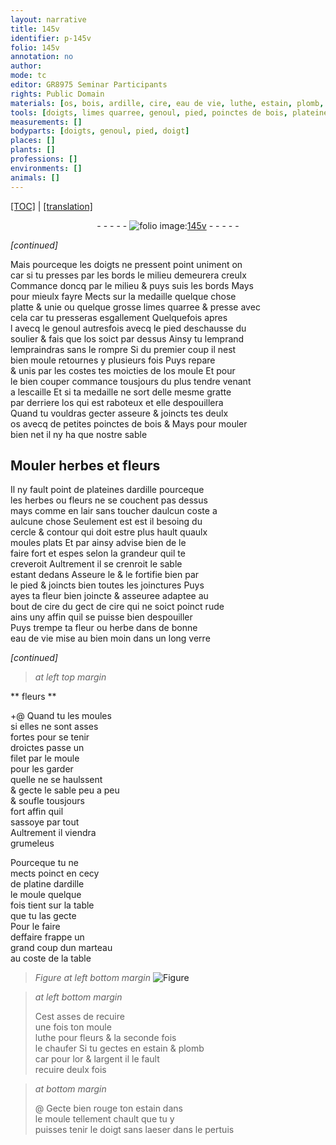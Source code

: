 ```yaml
---
layout: narrative
title: 145v
identifier: p-145v
folio: 145v
annotation: no
author:
mode: tc
editor: GR8975 Seminar Participants
rights: Public Domain
materials: [os, bois, ardille, cire, eau de vie, luthe, estain, plomb, or, argent]
tools: [doigts, limes quarree, genoul, pied, poinctes de bois, plateines dardille, cercle, contour, moules plats, long verre, filet, moule, platine dardille, table, marteau, doigt]
measurements: []
bodyparts: [doigts, genoul, pied, doigt]
places: []
plants: []
professions: []
environments: []
animals: []
---
```


<p><a href="{{ site.baseurl }}/diplomatic/">[TOC]</a> | <a href="{{ site.baseurl }}/texts/p-145v_tl/" target="_blank">[translation]</a></p><div class="folio" align="center">- - - - - <a href="http://gallica.bnf.fr/ark:/12148/btv1b10500001g/f296.image" target="_blank"><img src="https://cu-mkp.github.io/2017-workshop-edition/assets/photo-icon.png" alt="folio image: " style="display:inline-block; margin-bottom:-3px;"/>145v</a> - - - - - </div>  
 
*[continued]*
  
Mais <span class="del">pourceque</span> les <span class="tl"><span class="bp">doigts</span></span> ne pressent point uniment <span class="del">on</span><br/> car si tu presses par les bords le milieu demeurera creulx<br/> Commance doncq par le milieu & puys suis les bords Mays<br/> pour mieulx fayre Mects sur la medaille quelque chose<br/> platte & unie ou quelque grosse <span class="tl">limes quarree</span> & presse avec<br/> cela car tu presseras esgallement Quelquefois <span class="del">apres</span><br/> <span class="del">l</span> avecq le <span class="tl"><span class="bp">genoul</span></span> autresfois avecq le <span class="tl"><span class="bp">pied</span></span> deschausse du<br/> soulier & fais que l<span class="m">os</span> soict par dessus Ainsy tu <span class="del">lemprand</span><br/> lempraindras sans le rompre Si du premier coup il nest<br/> bien moule retournes y plusieurs fois Puys repare<br/> & unis par les costes tes <span class="del"><span class="ill"></span></span> moicties de l<span class="m">os</span> moule Et pour<br/> le bien couper commance tousjours du plus tendre vena<span class="exp">n</span>t<br/> a lescaille Et si ta medaille ne sort delle mesme gratte<br/> par derriere l<span class="m">os</span> qui est raboteux et elle despouillera<br/> Quand tu vouldras gecter asseure & joincts tes deulx<br/> <span class="m">os</span> avecq de petites <span class="tl">poinctes de <span class="m">bois</span></span> & Mays pour mouler<br/> bien net il ny ha que nostre sable
 
 
  

## Mouler herbes et fleurs

 
Il ny fault point de <span class="tl">plateines d<span class="m">ardille</span></span> pourceque<br/> les herbes ou fleurs ne se couchent pas dessus<br/> mays co<span class="exp">mm</span>e en lair sans toucher daulcun coste a<br/> aulcune chose Seulement est <span class="del">est</span> il besoing du<br/> <span class="tl">cercle</span> & <span class="tl">contour</span> qui doit estre plus hault quaulx<br/> <span class="tl">moules plats</span> Et par ainsy advise bien de le<br/> faire fort et espes selon la grandeur quil te<br/> creveroit Aultrement il se crenroit le sable<br/> estant dedans Asseure le & le fortifie bien par<br/> le pied & joincts bien toutes les joinctures Puys<br/> ayes ta fleur bien joincte & asseuree adaptee au<br/> bout <span class="del">de <span class="m">cire</span></span> du gect de <span class="m">cire</span> qui ne soict poinct rude<br/> ains uny affin quil se puisse bien despouiller<br/> Puys trempe ta fleur ou herbe dans de bonne<br/> <span class="m">eau de vie</span> mise <span class="del">au bien moin</span> dans un <span class="tl">long verre</span>
 
*[continued]*
 
 
> *at left top margin*
> 
> 
>    

** fleurs **

 \+@ 
Quand tu les moules<br/> si elles ne sont asses<br/> fortes pour se tenir<br/> droictes passe un<br/> <span class="tl">filet</span> par le <span class="tl">moule</span><br/> pour les garder<br/> quelle ne se haulssent<br/> & gecte le sable peu a peu<br/> & soufle tousjours<br/> fort affin quil<br/> sassoye par tout<br/> Aultrement il viendra<br/> grumeleus
 
 Pourceque tu ne<br/> mects poinct en cecy<br/> de <span class="tl">platine d<span class="m">ardille</span></span><br/> le <span class="tl">moule</span> quelque<br/> fois tient sur la <span class="tl">table</span><br/> que tu las gecte<br/> Pour le faire<br/> deffaire frappe un<br/> grand coup dun <span class="tl">marteau</span><br/> au coste de la <span class="tl">table</span>
 
 
> *Figure*
> *at left bottom margin*
> <a href="https://drive.google.com/open?id=0B9-oNrvWdlO5b1FOQ1Z5b1J3TWc" target="_blank"><img src="https://cu-mkp.github.io/GR8975-edition/assets/photo-icon.png" alt="Figure" style="display:inline-block; margin-bottom:-3px;"/></a>
 
> *at left bottom margin*
> 
> 
>   Cest asses de recuire<br/> une fois ton <span class="tl">moule</span><br/> <span class="m">luthe</span> pour fleurs & la seconde fois<br/> le chaufer Si tu gectes en <span class="m">estain</span> & <span class="m">plomb</span><br/> car pour l<span class="m">or</span> & l<span class="m">argent</span> il le fault<br/> recuire deulx fois
 
> *at bottom margin*
> 
> 
>  @ Gecte bien rouge ton <span class="m">estain</span> dans<br/> le <span class="tl">moule</span> <span class="sn">tellem<span class="exp">ent</span> chault que tu y<br/> puisses tenir le <span class="tl"><span class="bp">doigt</span></span> sans laeser dans le pertui</span>s

